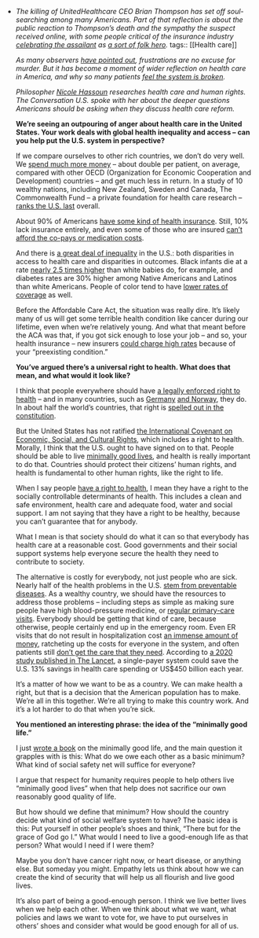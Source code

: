 - *The killing of UnitedHealthcare CEO Brian Thompson has set off soul-searching among many Americans. Part of that reflection is about the public reaction to Thompson’s death and the sympathy the suspect received online, with some people critical of the insurance industry [celebrating the assailant](https://www.npr.org/transcripts/1219032782) as [a sort of folk hero](https://theconversation.com/luigi-mangione-isnt-the-first-alleged-criminal-to-capture-many-peoples-imaginations-and-hearts-245918).*
  tags:: [[Health care]] 
  
  *As many observers [have pointed out](https://www.nytimes.com/2024/12/13/opinion/united-healthcare-shooting-brian-thompson.html), frustrations are no excuse for murder. But it has become a moment of wider reflection on health care in America, and why so many patients [feel the system is broken](https://theconversation.com/response-to-ceo-killing-reveals-antipathy-toward-health-insurers-but-entire-patchwork-system-is-to-blame-for-ill-feeling-245901).*
  
  *Philosopher [Nicole Hassoun](https://www.binghamton.edu/philosophy/faculty/profile.html?id=nhassoun) researches health care and human rights. The Conversation U.S. spoke with her about the deeper questions Americans should be asking when they discuss health care reform.*
  
  **We’re seeing an outpouring of anger about health care in the United States. Your work deals with global health inequality and access – can you help put the U.S. system in perspective?**
  
  If we compare ourselves to other rich countries, we don’t do very well. We [spend much more money](https://www.healthsystemtracker.org/chart-collection/health-spending-u-s-compare-countries/) – about double per patient, on average, compared with other OECD (Organization for Economic Cooperation and Development) countries – and get much less in return. In a study of 10 wealthy nations, including New Zealand, Sweden and Canada, The Commonwealth Fund – a private foundation for health care research – [ranks the U.S. last](https://www.commonwealthfund.org/publications/fund-reports/2024/sep/mirror-mirror-2024) overall.
  
  About 90% of Americans [have some kind of health insurance](https://www.pgpf.org/article/the-share-of-americans-without-health-insurance-in-2023-remained-low/). Still, 10% lack insurance entirely, and even some of those who are insured [can’t afford the co-pays or medication costs](https://www.cbsnews.com/news/health-care-costs-unaffordable-even-for-insured-americans-commonwealth-fund/).
  
  And there is [a great deal of inequality](https://pmc.ncbi.nlm.nih.gov/articles/PMC3540621/) in the U.S.: both disparities in access to health care and disparities in outcomes. Black infants die at a rate [nearly 2.5 times higher](https://minorityhealth.hhs.gov/infant-mortality-and-african-americans) than white babies do, for example, and diabetes rates are 30% higher among Native Americans and Latinos than white Americans. People of color tend to have [lower rates of coverage](https://statehealthcompare.shadac.org/table/29/health-insurance-coverage-type-by-race-ethnicity#1/5,4,1,10,86,9,8,6,39,40,41,42,238,43,239/42/57,58) as well.
  
  Before the Affordable Care Act, the situation was really dire. It’s likely many of us will get some terrible health condition like cancer during our lifetime, even when we’re relatively young. And what that meant before the ACA was that, if you got sick enough to lose your job – and so, your health insurance – new insurers [could charge high rates](https://www.hhs.gov/healthcare/about-the-aca/pre-existing-conditions/index.html) because of your “preexisting condition.”
  
  **You’ve argued there’s a universal right to health. What does that mean, and what would it look like?**
  
  I think that people everywhere should have [a legally enforced right to health](https://doi.org/10.1111/josp.12298) – and in many countries, such as [Germany](https://www.nbcnews.com/health/health-news/germany-s-health-care-system-model-u-s-n1024491) [and Norway](https://www.helsenorge.no/en/health-rights-in-norway/health-care-rights/), they do. In about half the world’s countries, that right is [spelled out in the constitution](https://www.worldpolicycenter.org/constitutional-approaches-to-the-right-to-health).
  
  But the United States has not ratified [the International Covenant on Economic, Social, and Cultural Rights](https://www.ohchr.org/en/instruments-mechanisms/instruments/international-covenant-economic-social-and-cultural-rights), which includes a right to health. Morally, I think that the U.S. ought to have signed on to that. People should be able to live [minimally good lives](https://global.oup.com/academic/product/a-minimally-good-life-9780192856159?cc=us\&lang=en&), and health is really important to do that. Countries should protect their citizens’ human rights, and health is fundamental to other human rights, like the right to life.
  
  When I say people [have a right to health](https://global.oup.com/academic/product/global-health-impact-9780197514993?cc=us\&lang=en\&#), I mean they have a right to the socially controllable determinants of health. This includes a clean and safe environment, health care and adequate food, water and social support. I am not saying that they have a right to be healthy, because you can’t guarantee that for anybody.
  
  What I mean is that society should do what it can so that everybody has health care at a reasonable cost. Good governments and their social support systems help everyone secure the health they need to contribute to society.
  
  The alternative is costly for everybody, not just people who are sick. Nearly half of the health problems in the U.S. [stem from preventable diseases](https://doi.org/10.1016/S2468-2667\(20\)30204-8). As a wealthy country, we should have the resources to address those problems – including steps as simple as making sure people have high blood-pressure medicine, or [regular primary-care visits](https://doi.org/10.1111/j.1468-0009.2005.00409.x). Everybody should be getting that kind of care, because otherwise, people certainly end up in the emergency room. Even ER visits that do not result in hospitalization cost [an immense amount of money](https://hcup-us.ahrq.gov/reports/statbriefs/sb311-ED-visit-costs-2021.pdf), ratcheting up the costs for everyone in the system, and often patients still [don’t get the care that they need](https://odphp.health.gov/healthypeople/objectives-and-data/browse-objectives/health-care-access-and-quality). According to [a 2020 study published in The Lancet](https://doi.org/10.1016/S0140-6736\(19\)33019-3), a single-payer system could save the U.S. 13% savings in health care spending or US$450 billion each year.
  
  It’s a matter of how we want to be as a country. We can make health a right, but that is a decision that the American population has to make. We’re all in this together. We’re all trying to make this country work. And it’s a lot harder to do that when you’re sick.
  
  **You mentioned an interesting phrase: the idea of the “minimally good life.”**
  
  I just [wrote a book](https://global.oup.com/academic/product/a-minimally-good-life-9780192856159?cc=us\&lang=en&) on the minimally good life, and the main question it grapples with is this: What do we owe each other as a basic minimum? What kind of social safety net will suffice for everyone?
  
  I argue that respect for humanity requires people to help others live “minimally good lives” when that help does not sacrifice our own reasonably good quality of life.
  
  But how should we define that minimum? How should the country decide what kind of social welfare system to have? The basic idea is this: Put yourself in other people’s shoes and think, “There but for the grace of God go I.” What would I need to live a good-enough life as that person? What would I need if I were them?
  
  Maybe you don’t have cancer right now, or heart disease, or anything else. But someday you might. Empathy lets us think about how we can create the kind of security that will help us all flourish and live good lives.
  
  It’s also part of being a good-enough person. I think we live better lives when we help each other. When we think about what we want, what policies and laws we want to vote for, we have to put ourselves in others’ shoes and consider what would be good enough for all of us.
